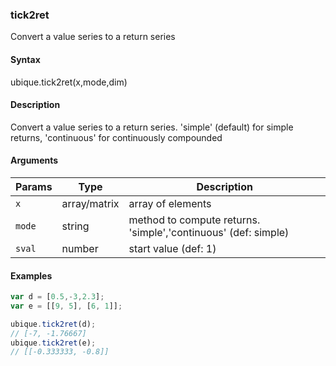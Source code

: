 ### tick2ret

Convert a value series to a return series


#### Syntax

ubique.tick2ret(x,mode,dim)


#### Description

Convert a value series to a return series. 'simple' (default) for simple returns, 'continuous' for continuously compounded  



#### Arguments

|Params|Type|Description
|---------|----|-----------
|`x` | array/matrix | array of elements
|`mode` | string | method to compute returns. 'simple','continuous' (def: simple)
|`sval` | number | start value (def: 1)


#### Examples

```js
var d = [0.5,-3,2.3];
var e = [[9, 5], [6, 1]];

ubique.tick2ret(d);
// [-7, -1.76667]
ubique.tick2ret(e);
// [[-0.333333, -0.8]]
```

